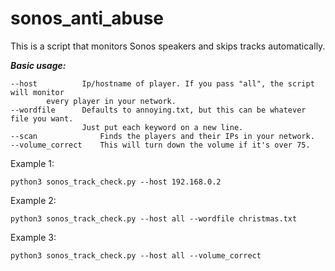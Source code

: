 # sonos_anti_abuse
This is a script that monitors Sonos speakers and skips tracks automatically.

***Basic usage:*** 
    
    --host      	Ip/hostname of player. If you pass "all", the script will monitor 
			every player in your network.
    --wordfile  	Defaults to annoying.txt, but this can be whatever file you want. 
                	Just put each keyword on a new line.
    --scan          	Finds the players and their IPs in your network.
    --volume_correct    This will turn down the volume if it's over 75.  
    

Example 1:
      

`python3 sonos_track_check.py --host 192.168.0.2`


Example 2:      


`python3 sonos_track_check.py --host all --wordfile christmas.txt`


Example 3:      


`python3 sonos_track_check.py --host all --volume_correct` 
